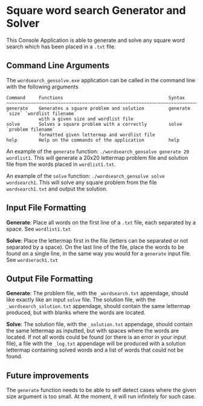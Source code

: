 # Square word search Generator and Solver

This Console Application is able to generate and solve any square word search which has been placed in a `.txt` file.

## Command Line Arguments

The `wordsearch_gensolve.exe` application can be called in the command line with the following arguments

    Command     Functions                                       Syntax 
    ~~~~~~~~~~~~~~~~~~~~~~~~~~~~~~~~~~~~~~~~~~~~~~~~~~~~~~~~~~~~~~~~~~~~~~~~~
    generate    Generates a square problem and solution         generate `size` `wordlist filename`
                with a given size and wordlist file
    solve       Solves a square problem with a correctly        solve `problem filename`
                formatted given lettermap and wordlist file
    help        Help on the commands of the application         help

An example of the `generate` function: `./wordsearch_gensolve generate 20 wordlist1`. This will generate a 20x20 lettermap problem file and solution file from the words placed in `wordlist1.txt`.

An example of the `solve` function: `./wordsearch_gensolve solve wordsearch1`. This will solve any square problem from the file `wordsearch1.txt` and output the solution.

## Input File Formatting

**Generate**: Place all words on the first line of a `.txt` file, each separated by a space. See `wordlist1.txt`

**Solve**: Place the lettermap first in the file (letters can be separated or not separated by a space). On the last line of the file, place the words to be found on a single line, in the same way you would for a `generate` input file. See `wordserach1.txt`

## Output File Formatting

**Generate**: The problem file, with the `_wordsearch.txt` appendage, should like exactly like an input `solve` file. The solution file, with the `_wordsearch_solution.txt` appendage, should contain the same lettermap produced, but with blanks where the words are located.

**Solve**: The solution file, with the `_solution.txt` appendage, should contain the same lettermap as inputted, but with spaces where the words are located. If not all words could be found (or there is an error in your input file), a file with the `_log.txt` appendage will be produced with a solution lettermap containing solved words and a list of words that could not be found.

## Future improvements

The `generate` function needs to be able to self detect cases where the given size argument is too small. At the moment, it will run infinitely for such case.